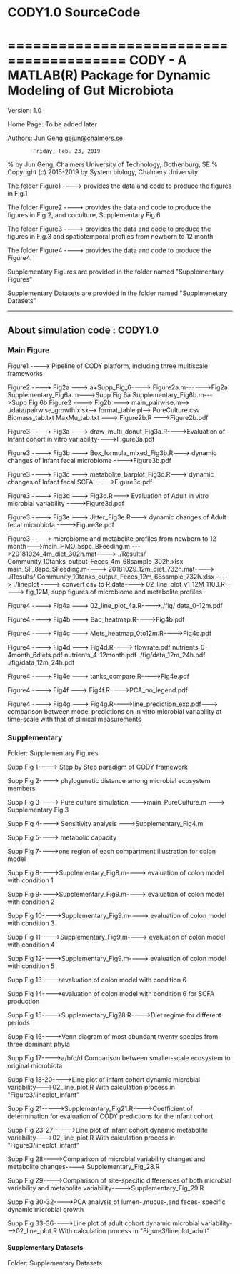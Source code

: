 # CODY1.0 SourceCode
========================================
 CODY - A MATLAB(R) Package for 
 Dynamic Modeling of Gut Microbiota
======================================

Version:    1.0

Home Page:  To be added later

Authors:    Jun Geng <gejun@chalmers.se>

            Friday, Feb. 23, 2019

%   by Jun Geng, Chalmers University of Technology, Gothenburg, SE
%   Copyright (c) 2015-2019 by System biology, Chalmers University

The folder Figure1 ----> provides the data and code to produce the
                         figures in Fig.1 
                         
The folder Figure2 ----> provides the data and code to produce the 
                         figures in Fig.2, and coculture, Supplementary Fig.6
                         
The folder Figure3 ----> provides the data and code to produce the 
                         figures in Fig.3 and spatiotemporal 
                         profiles from newborn to 12 month
                         
The folder Figure4 ----> provides the data and code to produce the 
                         Figure4.
                         
Supplementary Figures are provided in the folder named "Supplementary Figures"

Supplementary Datasets are provided in the folder named "Supplmenetary Datasets"

------------------------------------------------------------------------
About simulation code : CODY1.0 
------------------------------------------------------------------------
### Main Figure 
Figure1 ----> Pipeline of CODY platform, including three multiscale frameworks

Figure2 ----> Fig2a ---> a+Supp_Fig_6---->
                          Figure2a.m------>Fig2a
                          Supplementary_Fig6a.m--->Supp Fig 6a
                          Supplementary_Fig6b.m--->Supp Fig 6b
Figure2 ----> Fig2b ---> main_pairwise.m-->
                            ./data/pairwise_growth.xlsx-->
                            format_table.pl--> PureCulture.csv
                            Biomass_tab.txt MaxMu_tab.txt --->
                            Figure2b.R --->Figure2b.pdf
                            
Figure3 ----> Fig3a ---> draw_multi_donut_Fig3a.R---->Evaluation of 
Infant cohort in vitro variability---->Figure3a.pdf
                            
Figure3 ----> Fig3b ---> Box_formula_mixed_Fig3b.R--->
                         dynamic changes of Infant fecal microbiome
                         ---->Figure3b.pdf
                         
Figure3 ----> Fig3c ---> metabolite_barplot_Fig3c.R--->
                         dynamic changes of Infant fecal SCFA
                         ---->Figure3c.pdf
                         
Figure3 ----> Fig3d ---> Fig3d.R--->
                         Evaluation of Adult in vitro microbial variability
                         ---->Figure3d.pdf
                         
Figure3 ----> Fig3e ---> Jitter_Fig3e.R--->
                         dynamic changes of Adult fecal microbiota
                         ---->Figure3e.pdf
                         
Figure3 ----> microbiome and metabolite profiles from newborn to
                            12 month--->main_HMO_5spc_BFeeding.m 
                            --->20181024_4m_diet_302h.mat---->
                            ./Results/
                            Community_10tanks_output_Feces_4m_68sample_302h.xlsx
                            main_SF_8spc_SFeeding.m---->
                            20181029_12m_diet_732h.mat---->
                            ./Results/
                            Community_10tanks_output_Feces_12m_68sample_732h.xlsx
                            ----> ./lineplot ----> 
                            convert csv to R.data---->
                            02_line_plot_v1_12M_1103.R----->
                            fig_12M, supp figures of microbiome
                            and metabolite profiles
                            
Figure4 ----> Fig4a ---> 02_line_plot_4a.R---->./fig/
                         data_0-12m.pdf
                         
Figure4 ----> Fig4b ---> Bac_heatmap.R---->Fig4b.pdf
                         
Figure4 ----> Fig4c ---> Mets_heatmap_0to12m.R---->Fig4c.pdf

Figure4 ----> Fig4d ---> Fig4d.R---->
                         flowrate.pdf
                         nutrients_0-4month_6diets.pdf
                         nutrients_4-12month.pdf
                         ./fig/data_12m_24h.pdf
                         ./fig/data_12m_24h.pdf
                         
Figure4 ----> Fig4e ---> tanks_compare.R---->Fig4e.pdf

Figure4 ----> Fig4f ---> Fig4f.R---->PCA_no_legend.pdf

Figure4 ----> Fig4g ---> Fig4g.R---->line_prediction_exp.pdf--->
                         comparison between model predictions on 
                         in vitro microbial variability at time-scale with
                         that of clinical measurements
                         
### Supplementary 
Folder: Supplementary Figures

  Supp Fig 1----> Step by Step paradigm of CODY framework
  
  Supp Fig 2----> phylogenetic distance among microbial ecosystem members
  
  Supp Fig 3----> Pure culture simulation --->main_PureCulture.m ---> Supplementary Fig.3
  
  Supp Fig 4----> Sensitivity analysis --->Supplementary_Fig4.m
  
  Supp Fig 5----> metabolic capacity
  
  Supp Fig 7---->one region of each compartment illustration for colon model
  
  Supp Fig 8---->Supplementary_Fig8.m----> evaluation of colon model with condition 1
  
  Supp Fig 9---->Supplementary_Fig9.m----> evaluation of colon model with condition 2
  
  Supp Fig 10---->Supplementary_Fig9.m----> evaluation of colon model with condition 3

  Supp Fig 11---->Supplementary_Fig9.m----> evaluation of colon model with condition 4
  
  Supp Fig 12---->Supplementary_Fig9.m----> evaluation of colon model with condition 5
  
  Supp Fig 13---->evaluation of colon model with condition 6
  
  Supp Fig 14---->evaluation of colon model with condition 6 for SCFA production
  
  Supp Fig 15---->Supplementary_Fig28.R---->Diet regime for different periods
  
  Supp Fig 16---->Venn diagram of most abundant twenty species from three dominant phyla
  
  Supp Fig 17---->a/b/c/d Comparison between smaller-scale ecosystem to original microbiota
  
  Supp Fig 18-20---->Line plot of infant cohort dynamic microbial variability--->02_line_plot.R
  With calculation process in "Figure3/lineplot_infant"
  
  Supp Fig 21----->Supplementary_Fig21.R---->Coefficient of determination for evaluation of CODY predictions for the infant cohort
  
  Supp Fig 23-27----->Line plot of infant cohort dynamic metabolite variability--->02_line_plot.R
  With calculation process in "Figure3/lineplot_infant"
  
  Supp Fig 28---->Comparison of microbial variability changes and metabolite changes----> Supplementary_Fig_28.R
  
  Supp Fig 29---->Comparison of site-specific differences of both microbial variability and metabolite variability---->Supplementary_Fig_29.R
  
  Supp Fig 30-32---->PCA analysis of lumen-,mucus-,and feces- specific dynamic microbial growth
  
  Supp Fig 33-36---->Line plot of adult cohort dynamic microbial variability--->02_line_plot.R
  With calculation process in "Figure3/lineplot_adult"

#### Supplementary Datasets

Folder: Supplementary Datasets
         
         
